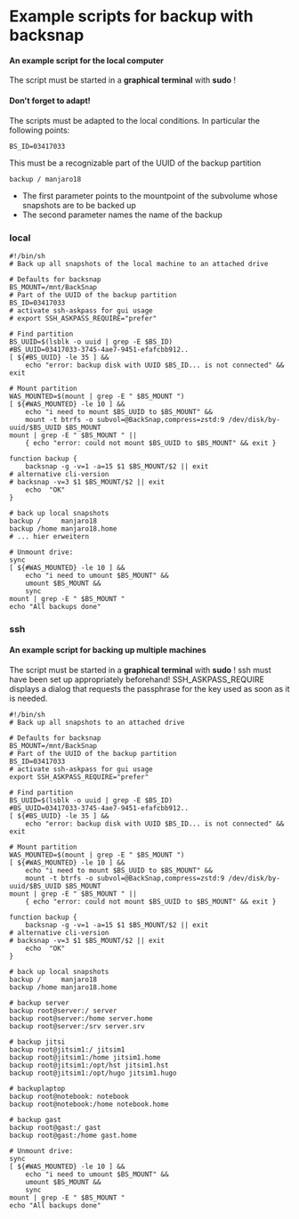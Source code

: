 # Example scripts for backup with backsnap
#### An example script for the local computer
The script must be started in a **graphical terminal** with **sudo** !
#### Don't forget to adapt!
The scripts must be adapted to the local conditions. In particular the following points:

`BS_ID=03417033`

  This must be a recognizable part of the UUID of the backup partition
  
`backup / manjaro18`

* The first parameter points to the mountpoint of the subvolume whose snapshots are to be backed up
* The second parameter names the name of the backup
### local

```
#!/bin/sh
# Back up all snapshots of the local machine to an attached drive

# Defaults for backsnap
BS_MOUNT=/mnt/BackSnap
# Part of the UUID of the backup partition
BS_ID=03417033
# activate ssh-askpass for gui usage
# export SSH_ASKPASS_REQUIRE="prefer"

# Find partition
BS_UUID=$(lsblk -o uuid | grep -E $BS_ID)
#BS_UUID=03417033-3745-4ae7-9451-efafcbb912..
[ ${#BS_UUID} -le 35 ] && 
    echo "error: backup disk with UUID $BS_ID... is not connected" && exit

# Mount partition
WAS_MOUNTED=$(mount | grep -E " $BS_MOUNT ")
[ ${#WAS_MOUNTED} -le 10 ] && 
    echo "i need to mount $BS_UUID to $BS_MOUNT" && 
    mount -t btrfs -o subvol=@BackSnap,compress=zstd:9 /dev/disk/by-uuid/$BS_UUID $BS_MOUNT
mount | grep -E " $BS_MOUNT " ||
    { echo "error: could not mount $BS_UUID to $BS_MOUNT" && exit }

function backup {
    backsnap -g -v=1 -a=15 $1 $BS_MOUNT/$2 || exit
# alternative cli-version
# backsnap -v=3 $1 $BS_MOUNT/$2 || exit    
    echo  "OK"
}

# back up local snapshots
backup /     manjaro18
backup /home manjaro18.home
# ... hier erweitern

# Unmount drive:
sync
[ ${#WAS_MOUNTED} -le 10 ] && 
    echo "i need to umount $BS_MOUNT" && 
    umount $BS_MOUNT &&
    sync
mount | grep -E " $BS_MOUNT "
echo "All backups done"
```
### ssh
#### An example script for backing up multiple machines
The script must be started in a **graphical terminal** with **sudo** !
ssh must have been set up appropriately beforehand!
SSH_ASKPASS_REQUIRE displays a dialog that requests the passphrase for the key used as soon as it is needed.
```
#!/bin/sh
# Back up all snapshots to an attached drive

# Defaults for backsnap
BS_MOUNT=/mnt/BackSnap
# Part of the UUID of the backup partition
BS_ID=03417033
# activate ssh-askpass for gui usage
export SSH_ASKPASS_REQUIRE="prefer"

# Find partition
BS_UUID=$(lsblk -o uuid | grep -E $BS_ID)
#BS_UUID=03417033-3745-4ae7-9451-efafcbb912..
[ ${#BS_UUID} -le 35 ] && 
    echo "error: backup disk with UUID $BS_ID... is not connected" && exit

# Mount partition
WAS_MOUNTED=$(mount | grep -E " $BS_MOUNT ")
[ ${#WAS_MOUNTED} -le 10 ] && 
    echo "i need to mount $BS_UUID to $BS_MOUNT" && 
    mount -t btrfs -o subvol=@BackSnap,compress=zstd:9 /dev/disk/by-uuid/$BS_UUID $BS_MOUNT
mount | grep -E " $BS_MOUNT " ||
    { echo "error: could not mount $BS_UUID to $BS_MOUNT" && exit }

function backup {
    backsnap -g -v=1 -a=15 $1 $BS_MOUNT/$2 || exit
# alternative cli-version
# backsnap -v=3 $1 $BS_MOUNT/$2 || exit    
    echo  "OK"
}

# back up local snapshots
backup /     manjaro18
backup /home manjaro18.home

# backup server 
backup root@server:/ server
backup root@server:/home server.home
backup root@server:/srv server.srv

# backup jitsi 
backup root@jitsim1:/ jitsim1
backup root@jitsim1:/home jitsim1.home
backup root@jitsim1:/opt/hst jitsim1.hst
backup root@jitsim1:/opt/hugo jitsim1.hugo

# backuplaptop 
backup root@notebook: notebook
backup root@notebook:/home notebook.home

# backup gast
backup root@gast:/ gast
backup root@gast:/home gast.home

# Unmount drive:
sync
[ ${#WAS_MOUNTED} -le 10 ] && 
    echo "i need to umount $BS_MOUNT" && 
    umount $BS_MOUNT &&
    sync
mount | grep -E " $BS_MOUNT "
echo "All backups done"
```
